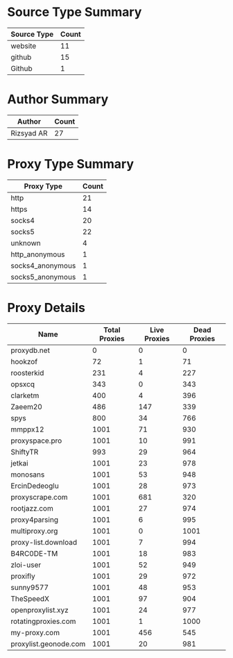 # Source Type Summary

| Source Type | Count |
|-------------|-------|
| website | 11 |
| github | 15 |
| Github | 1 |


# Author Summary

| Author | Count |
|--------|-------|
| Rizsyad AR | 27 |


# Proxy Type Summary

| Proxy Type | Count |
|------------|-------|
| http | 21 |
| https | 14 |
| socks4 | 20 |
| socks5 | 22 |
| unknown | 4 |
| http_anonymous | 1 |
| socks4_anonymous | 1 |
| socks5_anonymous | 1 |


# Proxy Details

| Name | Total Proxies | Live Proxies | Dead Proxies |
|------|---------------|--------------|---------------|
| proxydb.net | 0 | 0 | 0 |
| hookzof | 72 | 1 | 71 |
| roosterkid | 231 | 4 | 227 |
| opsxcq | 343 | 0 | 343 |
| clarketm | 400 | 4 | 396 |
| Zaeem20 | 486 | 147 | 339 |
| spys | 800 | 34 | 766 |
| mmppx12 | 1001 | 71 | 930 |
| proxyspace.pro | 1001 | 10 | 991 |
| ShiftyTR | 993 | 29 | 964 |
| jetkai | 1001 | 23 | 978 |
| monosans | 1001 | 53 | 948 |
| ErcinDedeoglu | 1001 | 28 | 973 |
| proxyscrape.com | 1001 | 681 | 320 |
| rootjazz.com | 1001 | 27 | 974 |
| proxy4parsing | 1001 | 6 | 995 |
| multiproxy.org | 1001 | 0 | 1001 |
| proxy-list.download | 1001 | 7 | 994 |
| B4RC0DE-TM | 1001 | 18 | 983 |
| zloi-user | 1001 | 52 | 949 |
| proxifly | 1001 | 29 | 972 |
| sunny9577 | 1001 | 48 | 953 |
| TheSpeedX | 1001 | 97 | 904 |
| openproxylist.xyz | 1001 | 24 | 977 |
| rotatingproxies.com | 1001 | 1 | 1000 |
| my-proxy.com | 1001 | 456 | 545 |
| proxylist.geonode.com | 1001 | 20 | 981 |
